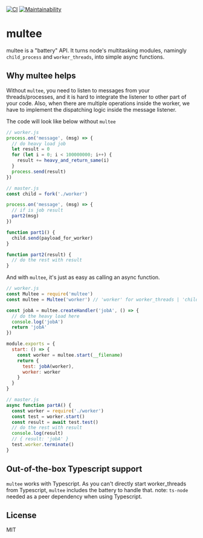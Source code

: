[![CI](https://github.com/rjyo/multee/workflows/CI/badge.svg)](https://github.com/rjyo/multee/actions) [![Maintainability](https://api.codeclimate.com/v1/badges/a30197a15f88eb66c546/maintainability)](https://codeclimate.com/github/rjyo/multee/maintainability)

# multee

multee is a "battery" API. It turns node's multitasking modules, namingly `child_process` and `worker_threads`, into simple async functions.

## Why multee helps

Without `multee`, you need to listen to messages from your threads/processes, and it is hard to integrate the listener to other part of your code. Also, when there are multiple operations inside the worker, we have to implement the dispatching logic inside the message listener.

The code will look like below without `multee`

```javascript
// worker.js
process.on('message', (msg) => {
  // do heavy load job
  let result = 0
  for (let i = 0; i < 100000000; i++) {
    result += heavy_and_return_same(i)
  }
  process.send(result)
})

// master.js
const child = fork('./worker')

process.on('message', (msg) => {
  // if is job result
  part2(msg)
})

function part1() {
  child.send(payload_for_worker)
}

function part2(result) {
  // do the rest with result
}
```

And with `multee`, it's just as easy as calling an async function.

```javascript
// worker.js
const Multee = require('multee')
const multee = Multee('worker') // 'worker' for worker_threads | 'child' for child_process

const jobA = multee.createHandler('jobA', () => {
  // do the heavy load here
  console.log('jobA')
  return 'jobA'
})

module.exports = {
  start: () => {
    const worker = multee.start(__filename)
    return {
      test: jobA(worker),
      worker: worker
    }
  }
}

// master.js
async function partA() {
  const worker = require('./worker')
  const test = worker.start()
  const result = await test.test()
  // do the rest with result
  console.log(result)
  // { result: 'jobA' }
  test.worker.terminate()
}
```

## Out-of-the-box Typescript support

`multee` works with Typescript. As you can't directly start worker_threads from Typescript, `multee` includes the battery to handle that. note: `ts-node` needed as a peer dependency when using Typescript.


## License

MIT

